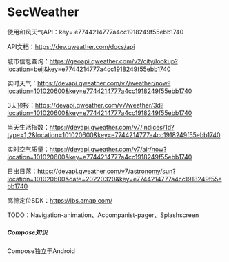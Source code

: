 # SecWeather
使用和风天气API：key= e7744214777a4cc1918249f55ebb1740

API文档：https://dev.qweather.com/docs/api

城市信息查询：https://geoapi.qweather.com/v2/city/lookup?location=beij&key=e7744214777a4cc1918249f55ebb1740

实时天气：https://devapi.qweather.com/v7/weather/now?location=101020600&key=e7744214777a4cc1918249f55ebb1740

3天预报：https://devapi.qweather.com/v7/weather/3d?location=101020600&key=e7744214777a4cc1918249f55ebb1740

当天生活指数：https://devapi.qweather.com/v7/indices/1d?type=1,2&location=101020600&key=e7744214777a4cc1918249f55ebb1740

实时空气质量：https://devapi.qweather.com/v7/air/now?location=101020600&key=e7744214777a4cc1918249f55ebb1740

日出日落：https://devapi.qweather.com/v7/astronomy/sun?location=101020600&date=20220320&key=e7744214777a4cc1918249f55ebb1740

高德定位SDK：https://lbs.amap.com/

TODO：Navigation-animation、Accompanist-pager、Splashscreen

##### Compose知识

Compose独立于Android
